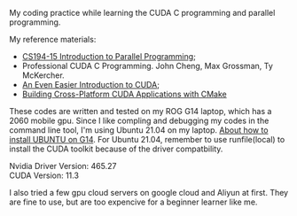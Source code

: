 My coding practice while learning the CUDA C programming and parallel programming. 

My reference materials: 
- [CS194-15 Introduction to Parallel Programming](
  https://sites.google.com/lbl.gov/cs194-15-fa2020/);
- Professional CUDA C Programming. John Cheng, Max Grossman, Ty McKercher.
- [An Even Easier Introduction to CUDA](https://developer.nvidia.com/blog/even-easier-introduction-cuda/);
- [Building Cross-Platform CUDA Applications with CMake](https://link.zhihu.com/?target=https%3A//developer.nvidia.com/blog/building-cuda-applications-cmake/)

These codes are written and tested on my ROG G14 laptop, which has a 2060 mobile gpu. Since I like compling and debugging my codes in the command line tool, I'm using Ubuntu 21.04 on my laptop. [About how to install UBUNTU on G14](https://www.reddit.com/r/ZephyrusG14/comments/hfr0d5/state_of_linux_on_the_g14/). For Ubuntu 21.04, remember to use runfile(local) to install the CUDA toolkit because of the driver compatbility.

Nvidia Driver Version: 465.27   
CUDA Version: 11.3

I also tried a few gpu cloud servers on google cloud and Aliyun at first. They are fine to use, but are too expencive for a beginner learner like me.